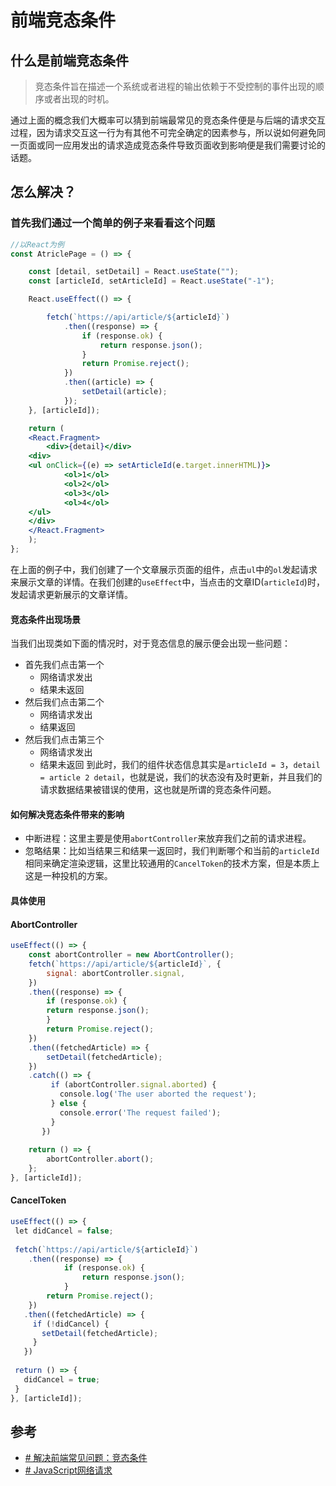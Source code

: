 # 前端竞态条件

## 什么是前端竞态条件

> 竞态条件旨在描述一个系统或者进程的输出依赖于不受控制的事件出现的顺序或者出现的时机。

通过上面的概念我们大概率可以猜到前端最常见的竞态条件便是与后端的请求交互过程，因为请求交互这一行为有其他不可完全确定的因素参与，所以说如何避免同一页面或同一应用发出的请求造成竞态条件导致页面收到影响便是我们需要讨论的话题。

## 怎么解决？

### 首先我们通过一个简单的例子来看看这个问题

```jsx
//以React为例
const AtriclePage = () => {

	const [detail, setDetail] = React.useState("");
	const [articleId, setArticleId] = React.useState("-1");

	React.useEffect(() => {

		fetch(`https://api/article/${articleId}`)
			.then((response) => {
				if (response.ok) {
					return response.json();
				}
				return Promise.reject();
			})
			.then((article) => {
				setDetail(article);
			});
	}, [articleId]);

	return (
	<React.Fragment>
		<div>{detail}</div>
	<div>
	<ul onClick={(e) => setArticleId(e.target.innerHTML)}>
			<ol>1</ol>
			<ol>2</ol>
			<ol>3</ol>
			<ol>4</ol>
	</ul>
	</div>
	</React.Fragment>
	);
};
```

在上面的例子中，我们创建了一个文章展示页面的组件，点击`ul`中的`ol`发起请求来展示文章的详情。在我们创建的`useEffect`中，当点击的文章ID(`articleId`)时，发起请求更新展示的文章详情。

#### 竞态条件出现场景

当我们出现类如下面的情况时，对于竞态信息的展示便会出现一些问题：
- 首先我们点击第一个
	- 网络请求发出
	- 结果未返回
- 然后我们点击第二个
	- 网络请求发出
	- 结果返回
- 然后我们点击第三个
	- 网络请求发出
	- 结果未返回
到此时，我们的组件状态信息其实是`articleId = 3`，`detail = article 2 detail`，也就是说，我们的状态没有及时更新，并且我们的请求数据结果被错误的使用，这也就是所谓的竞态条件问题。

#### 如何解决竞态条件带来的影响
- 中断进程：这里主要是使用`abortController`来放弃我们之前的请求进程。
- 忽略结果：比如当结果三和结果一返回时，我们判断哪个和当前的`articleId`相同来确定渲染逻辑，这里比较通用的`CancelToken`的技术方案，但是本质上这是一种投机的方案。

#### 具体使用

#### AbortController
```jsx
useEffect(() => {  
	const abortController = new AbortController();   
	fetch(`https://api/article/${articleId}`, {  
		signal: abortController.signal,  
	})  
	.then((response) => {  
		if (response.ok) {  
		return response.json();  
		}  
		return Promise.reject();  
	})  
	.then((fetchedArticle) => {  
		setDetail(fetchedArticle);  
	})  
	.catch(() => {  
	     if (abortController.signal.aborted) {  
	       console.log('The user aborted the request');  
	     } else {  
	       console.error('The request failed');  
	     }  
	   })
  
	return () => {  
		abortController.abort();  
	};  
}, [articleId]);
```

#### CancelToken
```jsx
useEffect(() => {  
 let didCancel = false;  
    
 fetch(`https://api/article/${articleId}`)
	.then((response) => {
			if (response.ok) {
				return response.json();
			}
		return Promise.reject();
	})
   .then((fetchedArticle) => {  
     if (!didCancel) {  
       setDetail(fetchedArticle);  
     }  
   })    
  
 return () => {  
   didCancel = true;  
 }  
}, [articleId]);
```


## 参考
- [# 解决前端常见问题：竞态条件](https://mp.weixin.qq.com/s/GryL1QVARtMB8-WIzd7xQQ)
- [# JavaScript网络请求](https://www.thisjs.com/2020/11/04/javascript-web-request-a-race-condition-problem/)